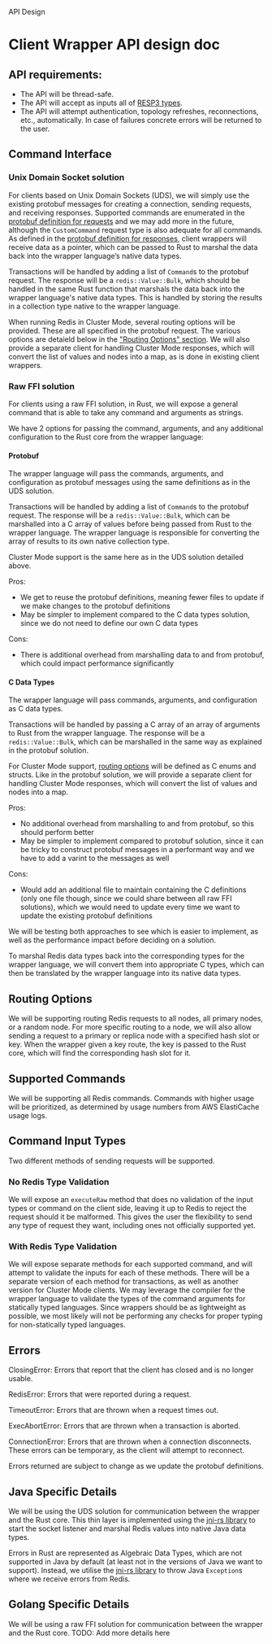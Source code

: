 API Design

# Client Wrapper API design doc

## API requirements:
- The API will be thread-safe.
- The API will accept as inputs all of [RESP3 types](https://redis.io/docs/reference/protocol-spec/).
- The API will attempt authentication, topology refreshes, reconnections, etc., automatically. In case of failures concrete errors will be returned to the user.

## Command Interface

### Unix Domain Socket solution
For clients based on Unix Domain Sockets (UDS), we will simply use the existing protobuf messages for creating a connection, sending requests, and receiving responses. Supported commands are enumerated in the [protobuf definition for requests](../babushka-core/src/protobuf/redis_request.proto) and we may add more in the future, although the `CustomCommand` request type is also adequate for all commands. As defined in the [protobuf definition for responses](../babushka-core/src/protobuf/response.proto), client wrappers will receive data as a pointer, which can be passed to Rust to marshal the data back into the wrapper language’s native data types.

Transactions will be handled by adding a list of `Command`s to the protobuf request. The response will be a `redis::Value::Bulk`, which should be handled in the same Rust function that marshals the data back into the wrapper language's native data types. This is handled by storing the results in a collection type native to the wrapper language.

When running Redis in Cluster Mode, several routing options will be provided. These are all specified in the protobuf request. The various options are detaield below in the ["Routing Options" section](#routing-options). We will also provide a separate client for handling Cluster Mode responses, which will convert the list of values and nodes into a map, as is done in existing client wrappers.

### Raw FFI solution
For clients using a raw FFI solution, in Rust, we will expose a general command that is able to take any command and arguments as strings. 

We have 2 options for passing the command, arguments, and any additional configuration to the Rust core from the wrapper language:

#### Protobuf
The wrapper language will pass the commands, arguments, and configuration as protobuf messages using the same definitions as in the UDS solution.

Transactions will be handled by adding a list of `Command`s to the protobuf request. The response will be a `redis::Value::Bulk`, which can be marshalled into a C array of values before being passed from Rust to the wrapper language. The wrapper language is responsible for converting the array of results to its own native collection type.

Cluster Mode support is the same here as in the UDS solution detailed above.

Pros:
- We get to reuse the protobuf definitions, meaning fewer files to update if we make changes to the protobuf definitions
- May be simpler to implement compared to the C data types solution, since we do not need to define our own C data types

Cons:
- There is additional overhead from marshalling data to and from protobuf, which could impact performance significantly

#### C Data Types
The wrapper language will pass commands, arguments, and configuration as C data types.

Transactions will be handled by passing a C array of an array of arguments to Rust from the wrapper language. The response will be a `redis::Value::Bulk`, which can be marshalled in the same way as explained in the protobuf solution.

For Cluster Mode support, [routing options](#routing-options) will be defined as C enums and structs. Like in the protobuf solution, we will provide a separate client for handling Cluster Mode responses, which will convert the list of values and nodes into a map.

Pros:
- No additional overhead from marshalling to and from protobuf, so this should perform better
- May be simpler to implement compared to protobuf solution, since it can be tricky to construct protobuf messages in a performant way and we have to add a varint to the messages as well 

Cons:
- Would add an additional file to maintain containing the C definitions (only one file though, since we could share between all raw FFI solutions), which we would need to update every time we want to update the existing protobuf definitions

We will be testing both approaches to see which is easier to implement, as well as the performance impact before deciding on a solution.

To marshal Redis data types back into the corresponding types for the wrapper language, we will convert them into appropriate C types, which can then be translated by the wrapper language into its native data types.

## Routing Options
We will be supporting routing Redis requests to all nodes, all primary nodes, or a random node. For more specific routing to a node, we will also allow sending a request to a primary or replica node with a specified hash slot or key. When the wrapper given a key route, the key is passed to the Rust core, which will find the corresponding hash slot for it.

## Supported Commands
We will be supporting all Redis commands. Commands with higher usage will be prioritized, as determined by usage numbers from AWS ElastiCache usage logs.

## Command Input Types
Two different methods of sending requests will be supported. 

### No Redis Type Validation
We will expose an `executeRaw` method that does no validation of the input types or command on the client side, leaving it up to Redis to reject the request should it be malformed. This gives the user the flexibility to send any type of request they want, including ones not officially supported yet.

### With Redis Type Validation
We will expose separate methods for each supported command, and will attempt to validate the inputs for each of these methods. There will be a separate version of each method for transactions, as well as another version for Cluster Mode clients. We may leverage the compiler for the wrapper language to validate the types of the command arguments for statically typed languages. Since wrappers should be as lightweight as possible, we most likely will not be performing any checks for proper typing for non-statically typed languages.

## Errors
ClosingError: Errors that report that the client has closed and is no longer usable.

RedisError: Errors that were reported during a request.

TimeoutError: Errors that are thrown when a request times out.

ExecAbortError: Errors that are thrown when a transaction is aborted.

ConnectionError: Errors that are thrown when a connection disconnects. These errors can be temporary, as the client will attempt to reconnect.

Errors returned are subject to change as we update the protobuf definitions.

## Java Specific Details
We will be using the UDS solution for communication between the wrapper and the Rust core. This thin layer is implemented using the [jni-rs library](https://github.com/jni-rs/jni-rs) to start the socket listener and marshal Redis values into native Java data types.

Errors in Rust are represented as Algebraic Data Types, which are not supported in Java by default (at least not in the versions of Java we want to support). Instead, we utilise the [jni-rs library](https://github.com/jni-rs/jni-rs) to throw Java `Exception`s where we receive errors from Redis.

## Golang Specific Details
We will be using a raw FFI solution for communication between the wrapper and the Rust core. TODO: Add more details here
